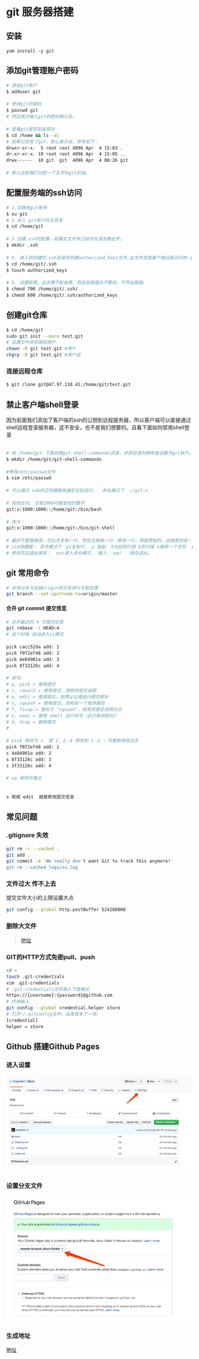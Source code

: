 # git 服务器搭建

## 安装
`yum install -y git`

## 添加git管理账户密码
```bash
# 添加git账户
$ adduser git

# 修改git的密码
$ passwd git
# 然后两次输入git的密码确认后。

# 查看git是否安装成功
$ cd /home && ls -al
# 如果已经有了git，那么表示成，参考如下：
drwxr-xr-x.  5 root root 4096 Apr  4 15:03 .
dr-xr-xr-x. 19 root root 4096 Apr  4 15:05 ..
drwx------  10 git  git  4096 Apr  4 00:26 git

# 默认还给我们分配一个名字叫git的组。
```

## 配置服务端的ssh访问
```bash
# 1.切换到git账号
$ su git
# 2.进入 git账户的主目录
$ cd /home/git

# 3.创建.ssh的配置，如果此文件夹已经存在请忽略此步。
$ mkdir .ssh

# 4. 进入刚创建的.ssh目录并创建authorized_keys文件,此文件存放客户端远程访问的 ssh的公钥。
$ cd /home/git/.ssh
$ touch authorized_keys

# 5. 设置权限，此步骤不能省略，而且权限值也不要改，不然会报错。
$ chmod 700 /home/git/.ssh/
$ chmod 600 /home/git/.ssh/authorized_keys

```

## 创建git仓库
```bash
$ cd /home/git
sudo git init --bare test.git
# 设置文件夹权限和用户
chown -R git test.git #用户
chgrp -R git test.git #用户组
```

### 连接远程仓库
```bash
$ git clone git@47.97.110.41:/home/git/test.git
```

## 禁止客户端shell登录
因为前面我们添加了客户端的ssh的公钥到远程服务器，所以客户端可以直接通过shell远程登录服务器，这不安全，也不是我们想要的。且看下面如何禁用shell登录

```bash

# 给 /home/git 下面创建git-shell-commands目录，并把目录的拥有者设置为git账户。可以直接用git账号登录服务器终端操作。
$ mkdir /home/git/git-shell-commands

#修改/etc/passwd文件
$ vim /etc/passwd

# 可以通过 vim的正则搜索快速定位到这行，  命名模式下  :/git:x

# 找到这句, 注意1000可能是别的数字
git:x:1000:1000::/home/git:/bin/bash

# 改为：
git:x:1000:1000::/home/git:/bin/git-shell

# 最好不要直接改，可以先复制一行，然后注释掉一行，修改一行，保留原始的，这就是经验！！！
# vim快捷键： 命令模式下：yy复制行， p 粘贴  0光标到行首 $到行尾 x删除一个字符  i进入插入模式 
# 修改完后退出保存：  esc进入命令模式， 输入：:wq!   保存退出。
```
## git 常用命令
```bash
# 本地分支与远程origin的分支进行关联处理
git branch --set-upstream-to=origin/master
```
#### 合并 git commit 提交信息
```bash
# 合并最近的 4 次提交纪录
git rebase -i HEAD~4
# 这个时候 自动进入vi模式

pick cacc52da add: 1
pick f072ef48 add: 2
pick 4e84901a add: 3
pick 8f33126c add: 4

# 命令:
# p, pick = 使用提交
# r, reword = 使用提交，但修改提交说明
# e, edit = 使用提交，但停止以便进行提交修补
# s, squash = 使用提交，但和前一个版本融合
# f, fixup = 类似于 "squash"，但丢弃提交说明日志
# x, exec = 使用 shell 运行命令（此行剩余部分）
# d, drop = 删除提交
#

# pick 修改为 s  把 2、3、4 修改到 1 上 ，可重新修改日志
pick f072ef48 add: 1
s 4e84901a add: 2
s 8f33126c add: 3
s 3f33126c add: 4

# wq 保存并推出


s 改成 edit  就是修改提交信息
```


## 常见问题

### .gitignore 失效
```bash
git rm -r --cached .
git add .
git commit -m 'We really don't want Git to track this anymore!'
git rm --cached logs/xx.log
```

### 文件过大 传不上去
提交文件大小的上限设置大点
```bash 
git config --global http.postBuffer 524288000
```

### 删除大文件

> [地址](https://www.jianshu.com/p/fe3023bdc825)

### GIT的HTTP方式免密pull、push
```bash
cd ~
touch .git-credentials
vim .git-credentials
# .git-credentials文件输入下面格式
https://{username}:{password}@github.com
# 终端输入
git config --global credential.helper store
# 打开~/.gitconfig文件，会发现多了一项:
[credential]
helper = store
```

## Github 搭建Github Pages

### 进入设置

![图片1](../../assets/git/1.jpg)

### 设置分支文件

![图片2](../../assets/git/2.jpg)

### 生成地址
[地址](https://xingwenl.github.io/docs/)


